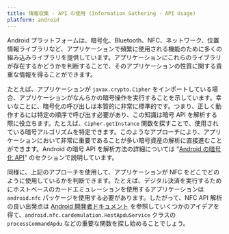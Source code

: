 ```yaml
---
title: 情報収集 - API の使用 (Information Gathering - API Usage)
platform: android
---
```


Android プラットフォームは、暗号化、Bluetooth、NFC、ネットワーク、位置情報ライブラリなど、アプリケーションで頻繁に使用される機能のために多くの組み込みライブラリを提供しています。アプリケーションにこれらのライブラリが存在するかどうかを判断することで、そのアプリケーションの性質に関する貴重な情報を得ることができます。

たとえば、アプリケーションが `javax.crypto.Cipher` をインポートしている場合、アプリケーションがなんらかの暗号操作を実行することを示しています。幸いなことに、暗号化の呼び出しは本質的に非常に標準的です。つまり、正しく動作するには特定の順序で呼び出す必要があり、この知識は暗号 API を解析する際に役立ちます。たとえば、`Cipher.getInstance` 関数を探すことで、使用されている暗号アルゴリズムを特定できます。このようなアプローチにより、アプリケーションにおいて非常に重要であることが多い暗号資産の解析に直接進むことができます。Android の暗号 API を解析方法の詳細については "[Android の暗号化 API](../../Document/0x05e-Testing-Cryptography.md "Android の暗号化 API")" のセクションで説明しています。

同様に、上記のアプローチを使用して、アプリケーションが NFC をどこでどのように使用しているかを判断できます。たとえば、デジタル決済を実行するためにホストベースのカードエミュレーションを使用するアプリケーションは `android.nfc` パッケージを使用する必要があります。したがって、NFC API 解析の良い出発点は [Android 開発者ドキュメント](https://developer.android.com/guide/topics/connectivity/nfc/hce "Host-based card emulation overview") を参照していくつかのアイデアを得て、`android.nfc.cardemulation.HostApduService` クラスの `processCommandApdu` などの重要な関数を探し始めることでしょう。
